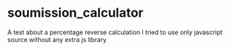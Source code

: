 # soumission_calculator
A test about a percentage reverse calculation 
I tried to use only javascript source without any extra js library
